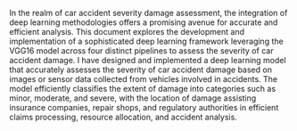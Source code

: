 In the realm of car accident severity damage assessment, the integration of deep learning methodologies offers a promising avenue for accurate and efficient analysis. 
This document explores the development and implementation of a sophisticated deep learning framework leveraging the VGG16 model across four distinct pipelines to assess the severity of car accident damage.
I have designed and implemented a deep learning model that accurately assesses the severity of car accident damage based on images or sensor data collected from vehicles involved in accidents. 
The model efficiently classifies the extent of damage into categories such as minor, moderate, and severe, with the location of damage assisting insurance companies, repair shops, and regulatory authorities in efficient claims processing, resource allocation, and accident analysis.
